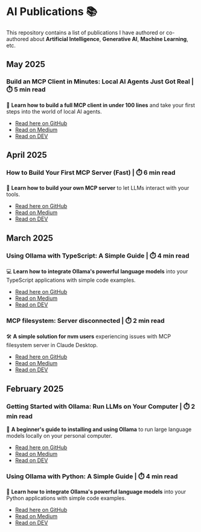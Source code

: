 # AI Publications 📚

This repository contains a list of publications I have authored or co-authored about **Artificial Intelligence**, **Generative AI**, **Machine Learning**, etc.

## May 2025

### Build an MCP Client in Minutes: Local AI Agents Just Got Real | ⏱️ 5 min read
  🤖 **Learn how to build a full MCP client in under 100 lines** and take your first steps into the world of local AI agents.  
  - [Read here on GitHub](./publications/2025/05/Build%20an%20MCP%20Client%20in%20Minutes%20-%20Local%20AI%20Agents%20Just%20Got%20Real/README.md)
  - [Read on Medium](https://medium.com/@jonigl/build-an-mcp-client-in-minutes-local-ai-agents-just-got-real-a10e186a560f)  
  - [Read on DEV](https://dev.to/jonigl/build-an-mcp-client-in-minutes-local-ai-agents-just-got-real-4gj6)  

## April 2025

### How to Build Your First MCP Server (Fast) | ⏱️ 6 min read
  🚀 **Learn how to build your own MCP server** to let LLMs interact with your tools.  
  - [Read here on GitHub](./publications/2025/04/Your%20first%20MCP%20Server (quick)/README.md)
  - [Read on Medium](https://medium.com/@jonigl/your-first-mcp-server-quick-5dc955a5f364)  
  - [Read on DEV](https://dev.to/jonigl/your-first-mcp-server-quick-35eg)  

## March 2025

### Using Ollama with TypeScript: A Simple Guide | ⏱️ 4 min read
  💻 **Learn how to integrate Ollama's powerful language models** into your TypeScript applications with simple code examples.  
  - [Read here on GitHub](./publications/2025/03/Using%20Ollama%20with%20TypeScript%20-%20A%20Simple%20Guide/README.md)
  - [Read on Medium](https://medium.com/@jonigl/using-ollama-with-typescript-a-simple-guide-20f5e8d3827c)
  - [Read on DEV](https://dev.to/jonigl/using-ollama-with-typescript-a-simple-guide-1nf4)

### MCP filesystem: Server disconnected | ⏱️ 2 min read
  🛠️ **A simple solution for nvm users** experiencing issues with MCP filesystem server in Claude Desktop.  
  - [Read here on GitHub](./publications/2025/03/MCP%20filesystem%20-%20Server%20disconnected/README.md)
  - [Read on Medium](https://medium.com/@jonigl/mcp-filesystem-server-disconnected-750e00917eec)  
  - [Read on DEV](https://dev.to/jonigl/mcp-filesystem-server-disconnected-44db)  

## February 2025

### Getting Started with Ollama: Run LLMs on Your Computer | ⏱️ 2 min read
  🦙 **A beginner's guide to installing and using Ollama** to run large language models locally on your personal computer.  
  - [Read here on GitHub](./publications/2025/02/Getting%20Started%20with%20Ollama%20-%20Run%20LLMs%20on%20Your%20Computer/README.md)
  - [Read on Medium](https://medium.com/@jonigl/getting-started-with-ollama-run-llms-on-your-computer-915ba084918c)  
  - [Read on DEV](https://dev.to/jonigl/getting-started-with-ollama-run-llms-on-your-computer-35d6)  

### Using Ollama with Python: A Simple Guide | ⏱️ 4 min read
  🐍 **Learn how to integrate Ollama's powerful language models** into your Python applications with simple code examples.  
  - [Read here on GitHub](./publications/2025/02/Using%20Ollama%20with%20Python%20-%20A%20Simple%20Guide/README.md)
  - [Read on Medium](https://medium.com/@jonigl/using-ollama-with-python-a-simple-guide-0752369e1e55)
  - [Read on DEV](https://dev.to/jonigl/using-ollama-with-python-a-simple-guide-27c2)
  
